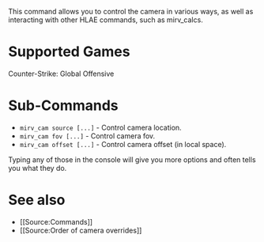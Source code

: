 This command allows you to control the camera in various ways, as well as interacting with other HLAE commands, such as mirv_calcs.
# Supported Games
Counter-Strike: Global Offensive

# Sub-Commands
* `mirv_cam source [...]` - Control camera location.
* `mirv_cam fov [...]` - Control camera fov.
* `mirv_cam offset [...]` - Control camera offset (in local space).

Typing any of those in the console will give you more options and often tells you what they do.

# See also

- [[Source:Commands]]
- [[Source:Order of camera overrides]]